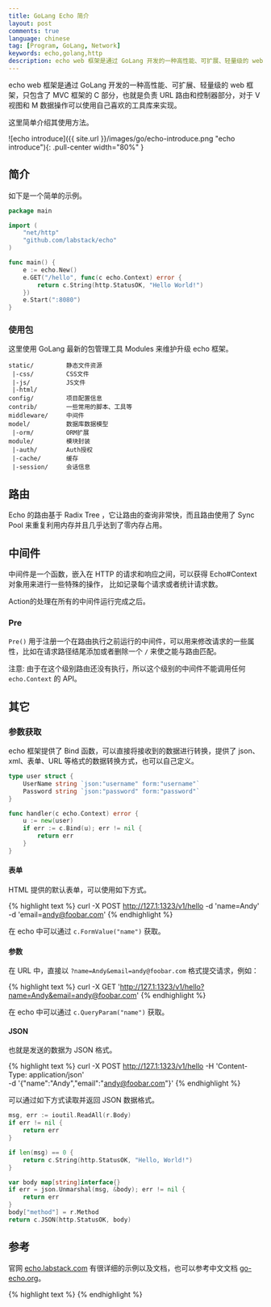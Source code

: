 ```yaml
---
title: GoLang Echo 简介
layout: post
comments: true
language: chinese
tag: [Program, GoLang, Network]
keywords: echo,golang,http
description: echo web 框架是通过 GoLang 开发的一种高性能、可扩展、轻量级的 web 框架，只包含了 MVC 框架的 C 部分，也就是负责 URL 路由和控制器部分，对于 V 视图和 M 数据操作可以使用自己喜欢的工具库来实现。
---
```


echo web 框架是通过 GoLang 开发的一种高性能、可扩展、轻量级的 web 框架，只包含了 MVC 框架的 C 部分，也就是负责 URL 路由和控制器部分，对于 V 视图和 M 数据操作可以使用自己喜欢的工具库来实现。

这里简单介绍其使用方法。

<!-- more -->

![echo introduce]({{ site.url }}/images/go/echo-introduce.png "echo introduce"){: .pull-center width="80%" }

## 简介

如下是一个简单的示例。

``` go
package main

import (
	"net/http"
	"github.com/labstack/echo"
)

func main() {
	e := echo.New()
	e.GET("/hello", func(c echo.Context) error {
		return c.String(http.StatusOK, "Hello World!")
	})
	e.Start(":8080")
}
```

### 使用包

这里使用 GoLang 最新的包管理工具 Modules 来维护升级 echo 框架。

```
static/         静态文件资源
 |-css/         CSS文件
 |-js/          JS文件
 |-html/
config/         项目配置信息
contrib/        一些常用的脚本、工具等
middleware/     中间件
model/          数据库数据模型
 |-orm/         ORM扩展
module/         模块封装
 |-auth/        Auth授权
 |-cache/       缓存
 |-session/     会话信息
```

## 路由

Echo 的路由基于 Radix Tree ，它让路由的查询非常快，而且路由使用了 Sync Pool 来重复利用内存并且几乎达到了零内存占用。

## 中间件

中间件是一个函数，嵌入在 HTTP 的请求和响应之间，可以获得 Echo#Context 对象用来进行一些特殊的操作， 比如记录每个请求或者统计请求数。

Action的处理在所有的中间件运行完成之后。

### Pre

`Pre()` 用于注册一个在路由执行之前运行的中间件，可以用来修改请求的一些属性，比如在请求路径结尾添加或者删除一个 `/` 来使之能与路由匹配。

<!--
下面的这几个内建中间件应该被注册在这一级别：

AddTrailingSlash
RemoveTrailingSlash
MethodOverride
-->

注意: 由于在这个级别路由还没有执行，所以这个级别的中间件不能调用任何 `echo.Context` 的 API。

## 其它

### 参数获取

echo 框架提供了 Bind 函数，可以直接将接收到的数据进行转换，提供了 json、xml、表单、URL 等格式的数据转换方式，也可以自己定义。

``` go
type user struct {
	UserName string `json:"username" form:"username"`
	Password string `json:"password" form:"password"`
}

func handler(c echo.Context) error {
	u := new(user)
	if err := c.Bind(u); err != nil {
		return err
	}
}
```

#### 表单

HTML 提供的默认表单，可以使用如下方式。

{% highlight text %}
curl -X POST http://127.1:1323/v1/hello -d 'name=Andy' -d 'email=andy@foobar.com'
{% endhighlight %}

在 echo 中可以通过 `c.FormValue("name")` 获取。

#### 参数

在 URL 中，直接以 `?name=Andy&email=andy@foobar.com` 格式提交请求，例如：

{% highlight text %}
curl -X GET 'http://127.1:1323/v1/hello?name=Andy&email=andy@foobar.com'
{% endhighlight %}

在 echo 中可以通过 `c.QueryParam("name")` 获取。

#### JSON

也就是发送的数据为 JSON 格式。

{% highlight text %}
curl -X POST http://127.1:1323/v1/hello -H 'Content-Type: application/json' \
	-d '{"name":"Andy","email":"andy@foobar.com"}'
{% endhighlight %}

可以通过如下方式读取并返回 JSON 数据格式。

``` go
msg, err := ioutil.ReadAll(r.Body)
if err != nil {
	return err
}

if len(msg) == 0 {
	return c.String(http.StatusOK, "Hello, World!")
}

var body map[string]interface{}
if err = json.Unmarshal(msg, &body); err != nil {
	return err
}
body["method"] = r.Method
return c.JSON(http.StatusOK, body)
```

## 参考

官网 [echo.labstack.com](https://echo.labstack.com/) 有很详细的示例以及文档，也可以参考中文文档 [go-echo.org](http://go-echo.org/)。

<!--
使用 FastHTTP 作为底层的 HTTP 处理，速度要快很多
https://github.com/webx-top/echo

https://www.tizi365.com/archives/28.html
-->

{% highlight text %}
{% endhighlight %}
